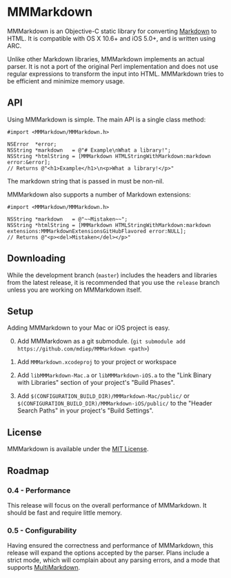 # MMMarkdown
MMMarkdown is an Objective-C static library for converting [Markdown][] to HTML. It is compatible with OS X 10.6+ and iOS 5.0+, and is written using ARC.

Unlike other Markdown libraries, MMMarkdown implements an actual parser. It is not a port of the original Perl implementation and does not use regular expressions to transform the input into HTML. MMMarkdown tries to be efficient and minimize memory usage.

[Markdown]: http://daringfireball.net/projects/markdown/

## API
Using MMMarkdown is simple. The main API is a single class method:

    #import <MMMarkdown/MMMarkdown.h>
    
    NSError  *error;
    NSString *markdown   = @"# Example\nWhat a library!";
    NSString *htmlString = [MMMarkdown HTMLStringWithMarkdown:markdown error:&error];
    // Returns @"<h1>Example</h1>\n<p>What a library!</p>"

The markdown string that is passed in must be non-nil.

MMMarkdown also supports a number of Markdown extensions:

    #import <MMMarkdown/MMMarkdown.h>
    
    NSString *markdown   = @"~~Mistaken~~";
    NSString *htmlString = [MMMarkdown HTMLStringWithMarkdown:markdown extensions:MMMarkdownExtensionsGitHubFlavored error:NULL];
    // Returns @"<p><del>Mistaken</del></p>"

## Downloading
While the development branch (`master`) includes the headers and libraries from the latest release, it is recommended that you use the `release` branch unless you are working on MMMarkdown itself.

## Setup
Adding MMMarkdown to your Mac or iOS project is easy.

0. Add MMMarkdown as a git submodule. (`git submodule add https://github.com/mdiep/MMMarkdown <path>`)

0. Add `MMMarkdown.xcodeproj` to your project or workspace

0. Add `libMMMarkdown-Mac.a` or `libMMMarkdown-iOS.a` to the "Link Binary with Libraries" section of your project's "Build Phases".

0. Add `$(CONFIGURATION_BUILD_DIR)/MMMarkdown-Mac/public/` or `$(CONFIGURATION_BUILD_DIR)/MMMarkdown-iOS/public/` to the "Header Search Paths" in your project's "Build Settings".

## License
MMMarkdown is available under the [MIT License][].

[MIT License]: http://opensource.org/licenses/mit-license.php

## Roadmap
### 0.4 - Performance
This release will focus on the overall performance of MMMarkdown. It should be fast and require little memory.

### 0.5 - Configurability
Having ensured the correctness and performance of MMMarkdown, this release will expand the options accepted by the parser. Plans include a strict mode, which will complain about any parsing errors, and a mode that supports [MultiMarkdown][].

[MultiMarkdown]: http://fletcherpenney.net/multimarkdown/
